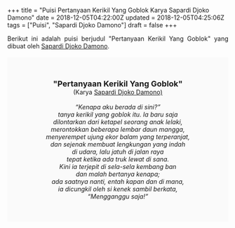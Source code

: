 +++
title = "Puisi Pertanyaan Kerikil Yang Goblok Karya Sapardi Djoko Damono"
date = 2018-12-05T04:22:00Z
updated = 2018-12-05T04:25:06Z
tags = ["Puisi", "Sapardi Djoko Damono"]
draft = false
+++

<div dir="ltr" style="text-align: left;" trbidi="on"><div style="text-align: justify;">Berikut ini adalah puisi berjudul "Pertanyaan Kerikil Yang Goblok" yang dibuat oleh <a href="https://ensiklopedia.kemdikbud.go.id/sastra/artikel/Sapardi_Djoko_Damono" target="_blank">Sapardi Djoko Damono</a>. </div><br /><div style="background: #FAFAFA; font-size: 14px; height: auto; margin: 0 auto; padding: 50px; text-align: center; width: auto;"><span style="font-size: 18px;"><b>"Pertanyaan Kerikil Yang Goblok"</b></span><br />(Karya <a href="https://www.sekata.web.id/tags/sapardi-djoko-damono" target="_blank">Sapardi Djoko Damono)</a> <br /><br /><i>“Kenapa aku berada di sini?”</i><br /><i>tanya kerikil yang goblok itu. Ia baru saja</i><br /><i>dilontarkan dari ketapel seorang anak lelaki,</i><br /><i>merontokkan beberapa lembar daun mangga,</i><br /><i>menyerempet ujung ekor balam yang terperanjat,</i><br /><i>dan sejenak membuat lengkungan yang indah</i><br /><i>di udara, lalu jatuh di jalan raya</i><br /><i>tepat ketika ada truk lewat di sana.</i><br /><i>Kini ia terjepit di sela-sela kembang ban</i><br /><i>dan malah bertanya kenapa;</i><br /><i>ada saatnya nanti, entah kapan dan di mana,</i><br /><i>ia dicungkil oleh si kenek sambil berkata,</i><br /><i>“Mengganggu saja!”</i></div></div>
